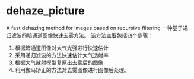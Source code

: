 # dehaze_picture
A fast dehazing method for images based on recursive filtering
一种基于递归滤波的暗通道图像快速去雾方法。
该方法主要包括四个步骤：
1. 根据暗通道图像对大气光强进行快速估计
2. 采用递归滤波的方法快速估计大气透射率
3. 根据大气散射模型复原出去雾后的图像
4. 利用伽马矫正的方法对去雾图像进行图像后处理。
